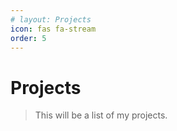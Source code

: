 ```yaml
---
# layout: Projects
icon: fas fa-stream
order: 5
---
```


# Projects

> This will be a list of my projects.



